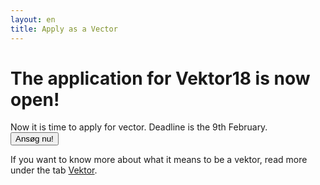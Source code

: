 ```yaml
---
layout: en
title: Apply as a Vector
---
```

<h1>The application for Vektor18 is now open!</h1>

<p>Now it is time to apply for vector. Deadline is the 9th February.<br/>
  <a href="https://docs.google.com/forms/d/1FPSjaTFIfkd44Ehvjm6SxCSvUlCb9Vno_noVFlLz790/edit"><button class="applyBtn">Ansøg nu!</button></a>
  
</p>

<p>If you want to know more about what it means to be a vektor, read more under the tab <a href="https://blivawesome.dk/vektor.html">Vektor</a>.</p>
